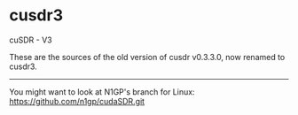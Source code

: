 # cusdr3
cuSDR - V3

These are the sources of the old version of cusdr v0.3.3.0, now renamed to cusdr3.
____________________________

You might want to look at N1GP's branch for Linux: https://github.com/n1gp/cudaSDR.git
